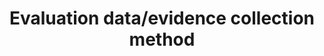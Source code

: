 ---
title: 'Evaluation data/evidence collection method'
field: 'is.evaluation.collection'
slug: 'impact-evaluation-data-evidence-collection-method'
comment: 'select from control list'
required: False
vocabulary: 'vocabulary.txt'
module: 'Impact'
cluster: 'Impact'
policy: 'Controlled value. Single select from control list.'
---